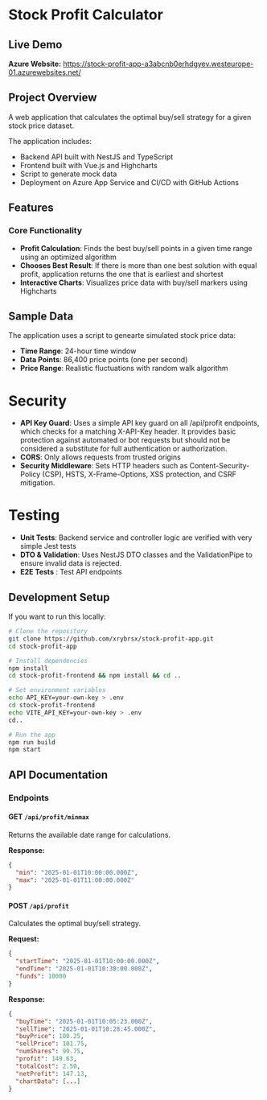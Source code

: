 # Stock Profit Calculator

## Live Demo
**Azure Website:** https://stock-profit-app-a3abcnb0erhdgyev.westeurope-01.azurewebsites.net/

## Project Overview

A web application that calculates the optimal buy/sell strategy for a given stock price dataset. 

The application includes:
- Backend API built with NestJS and TypeScript
- Frontend built with Vue.js and Highcharts
- Script to generate mock data 
- Deployment on Azure App Service and CI/CD with GitHub Actions

## Features

### Core Functionality
- **Profit Calculation**: Finds the best buy/sell points in a given time range using an optimized algorithm
- **Chooses Best Result**: If there is more than one best solution with equal profit, application returns the one that is earliest and shortest
- **Interactive Charts**: Visualizes price data with buy/sell markers using Highcharts

## Sample Data

The application uses a script to genearte simulated stock price data:
- **Time Range**: 24-hour time window
- **Data Points**: 86,400 price points (one per second)
- **Price Range**: Realistic fluctuations with random walk algorithm

# Security

- **API Key Guard**: Uses a simple API key guard on all /api/profit endpoints, which checks for a matching X-API-Key header. It provides basic protection against automated or bot requests but should not be considered a substitute for full authentication or authorization. 
- **CORS**: Only allows requests from trusted origins 
- **Security Middleware**: Sets HTTP headers such as Content-Security-Policy (CSP), HSTS, X-Frame-Options, XSS protection, and CSRF mitigation.

# Testing

- **Unit Tests**: Backend service and controller logic are verified with very simple Jest tests
- **DTO & Validation**: Uses NestJS DTO classes and the ValidationPipe to ensure invalid data is rejected.
- **E2E Tests** : Test API endpoints

## Development Setup

If you want to run this locally:

```bash
# Clone the repository
git clone https://github.com/xrybrsx/stock-profit-app.git
cd stock-profit-app

# Install dependencies
npm install
cd stock-profit-frontend && npm install && cd ..

# Set environment variables
echo API_KEY=your-own-key > .env
cd stock-profit-frontend
echo VITE_API_KEY=your-own-key > .env
cd..

# Run the app
npm run build
npm start
```

## API Documentation

### Endpoints

#### GET `/api/profit/minmax`
Returns the available date range for calculations.

**Response:**
```json
{
  "min": "2025-01-01T10:00:00.000Z",
  "max": "2025-01-01T11:00:00.000Z"
}
```

#### POST `/api/profit`
Calculates the optimal buy/sell strategy.

**Request:**
```json
{
  "startTime": "2025-01-01T10:00:00.000Z",
  "endTime": "2025-01-01T10:30:00.000Z",
  "funds": 10000
}
```

**Response:**
```json
{
  "buyTime": "2025-01-01T10:05:23.000Z",
  "sellTime": "2025-01-01T10:28:45.000Z",
  "buyPrice": 100.25,
  "sellPrice": 101.75,
  "numShares": 99.75,
  "profit": 149.63,
  "totalCost": 2.50,
  "netProfit": 147.13,
  "chartData": [...]
}
```
